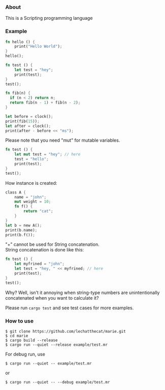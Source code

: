 ### About
This is a Scripting programming language

### Example
```rust
fn hello () {
    print("Hello World");
}
hello(); 
```
```rust
fn test () {
    let test = "hey";
    print(test);
}
test();
````
```rust
fn fib(n) {
  if (n < 2) return n;
  return fib(n - 1) + fib(n - 2);
}

let before = clock();
print(fib(15));
let after = clock();
print(after - before << "ms");
```
Please note that you need "mut" for mutable variables.
```rust
fn test () {
    let mut test = "hey"; // here
    test = "hello"; 
    print(test);
}
test();
```

How instance is created:
```rust
class A {
    name = "john";
    mut weight = 10;
    fn f() {
        return "cat";
    }
}
let b = new A();
print(b.name);
print(b.f());
```

"+" cannot be used for String concatenation.  
String concatenation is done like this:
```rust
fn test () {
    let myfrined = "john";
    let test = "hey, " << myfrined; // here
    print(test);
}
test();
```
Why? Well, isn't it annoying when string-type numbers are unintentionally concatenated when you want to calculate it?  
  
Please run `cargo test` and see test cases for more examples.

### How to use
```
$ git clone https://github.com/lechatthecat/marie.git
$ cd marie
$ cargo build --release
$ cargo run --quiet --release example/test.mr
```
For debug run, use 
```
$ cargo run --quiet -- example/test.mr
```
or
```
$ cargo run --quiet -- --debug example/test.mr
```
